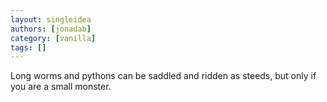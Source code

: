 ```yaml
---
layout: singleidea
authors: [jonadab]
category: [vanilla]
tags: []
---
```

Long worms and pythons can be saddled and ridden as steeds, but only if you are a small monster.
